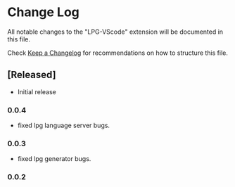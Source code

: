 # Change Log

All notable changes to the "LPG-VScode" extension will be documented in this file.

Check [Keep a Changelog](http://keepachangelog.com/) for recommendations on how to structure this file.

## [Released]

- Initial release

### 0.0.4
* fixed lpg language server bugs.
### 0.0.3
* fixed lpg generator bugs.
### 0.0.2
